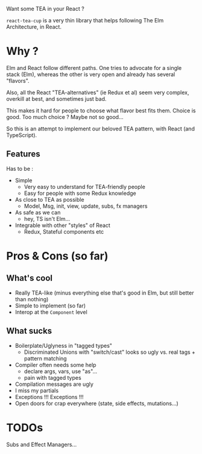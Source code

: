 Want some TEA in your React ?

`react-tea-cup` is a very thin library that helps following The Elm Architecture, in React. 

# Why ?

Elm and React follow different paths. One tries to advocate for a single stack (Elm), whereas the other 
is very open and already has several "flavors".

Also, all the React "TEA-alternatives" (ie Redux et al) seem very complex, overkill at best, and sometimes just bad.

This makes it hard for people to choose what flavor best fits them. Choice is good. Too much choice ? Maybe not so good...

So this is an attempt to implement our beloved TEA pattern, with React (and TypeScript).

## Features

Has to be :
* Simple
    * Very easy to understand for TEA-friendly people
    * Easy for people with some Redux knowledge
* As close to TEA as possible
    * Model, Msg, init, view, update, subs, fx managers
* As safe as we can 
    * hey, TS isn't Elm...
* Integrable with other "styles" of React
    * Redux, Stateful components etc
    
    
# Pros & Cons (so far)    
    
## What's cool    

* Really TEA-like (minus everything else that's good in Elm, but still better than nothing)
* Simple to implement (so far)
* Interop at the `Component` level
    
## What sucks

* Boilerplate/Uglyness in "tagged types"
    * Discriminated Unions with "switch/cast" looks so ugly vs. real tags + pattern matching
* Compiler often needs some help 
    * declare args, vars, use "as"...
    * pain with tagged types
* Compilation messages are ugly
* I miss my partials
* Exceptions !!! Exceptions !!!
* Open doors for crap everywhere (state, side effects, mutations...)

# TODOs

Subs and Effect Managers...